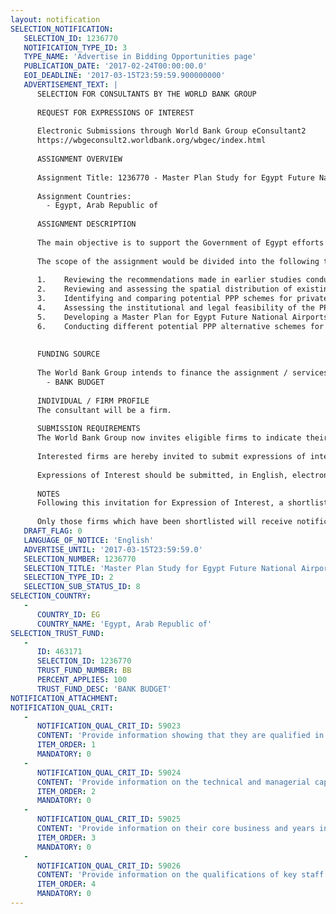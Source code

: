 ```yaml
---
layout: notification
SELECTION_NOTIFICATION: 
   SELECTION_ID: 1236770
   NOTIFICATION_TYPE_ID: 3
   TYPE_NAME: 'Advertise in Bidding Opportunities page'
   PUBLICATION_DATE: '2017-02-24T00:00:00.0'
   EOI_DEADLINE: '2017-03-15T23:59:59.900000000'
   ADVERTISEMENT_TEXT: |
      SELECTION FOR CONSULTANTS BY THE WORLD BANK GROUP
      
      REQUEST FOR EXPRESSIONS OF INTEREST
      
      Electronic Submissions through World Bank Group eConsultant2
      https://wbgeconsult2.worldbank.org/wbgec/index.html
      
      ASSIGNMENT OVERVIEW
      
      Assignment Title: 1236770 - Master Plan Study for Egypt Future National Airports Development and identification of a Pipeline of Potential Public-Private Partnerships
      
      Assignment Countries:
        - Egypt, Arab Republic of
      
      ASSIGNMENT DESCRIPTION
      
      The main objective is to support the Government of Egypt efforts to rationalize its future interventions in the Egyptian aviation sector, through the development of a National Airports Master Plan for Egypt and identify a pipeline of potential Public-Private Partnerships.
       
      The scope of the assignment would be divided into the following tasks: 
      
      1.	Reviewing the recommendations made in earlier studies conducted in the airport sector and the status of their implementation.
      2.	Reviewing and assessing the spatial distribution of existing airports with regard to current and future forecasts of passenger and cargo traffic demand and revenues (including commercial revenues), as well as the financial sustainability of the sector.
      3.	Identifying and comparing potential PPP schemes for private sector participation in the airport sector (management contract, concession, etc.). 
      4.	Assessing the institutional and legal feasibility of the PPPs in Egypt.
      5.	Developing a Master Plan for Egypt Future National Airports Development and identifying a pipeline of potential Public-Private Partnerships.
      6.	Conducting different potential PPP alternative schemes for a selection of airports.
      
      
      FUNDING SOURCE
      
      The World Bank Group intends to finance the assignment / services described below under the following:
        - BANK BUDGET
      
      INDIVIDUAL / FIRM PROFILE
      The consultant will be a firm. 
      
      SUBMISSION REQUIREMENTS
      The World Bank Group now invites eligible firms to indicate their interest in providing the services.  Interested firms must provide information indicating that they are qualified to perform the services (brochures, description of similar assignments, experience in similar conditions, availability of appropriate skills among staff, etc.).  Please note that the total size of all attachments should be less than 5MB.  Consultants may associate to enhance their qualifications.
      
      Interested firms are hereby invited to submit expressions of interest.
      
      Expressions of Interest should be submitted, in English, electronically through World Bank Group eConsultant2 (https://wbgeconsult2.worldbank.org/wbgec/index.html)
      
      NOTES
      Following this invitation for Expression of Interest, a shortlist of qualified firms will be formally invited to submit proposals. Shortlisting and selection will be subject to the availability of funding.
      
      Only those firms which have been shortlisted will receive notification. No debrief will be provided to firms which have not been shortlisted.
   DRAFT_FLAG: 0
   LANGUAGE_OF_NOTICE: 'English'
   ADVERTISE_UNTIL: '2017-03-15T23:59:59.0'
   SELECTION_NUMBER: 1236770
   SELECTION_TITLE: 'Master Plan Study for Egypt Future National Airports Development and identification of a Pipeline of Potential Public-Private Partnerships'
   SELECTION_TYPE_ID: 2
   SELECTION_SUB_STATUS_ID: 8
SELECTION_COUNTRY: 
   - 
      COUNTRY_ID: EG
      COUNTRY_NAME: 'Egypt, Arab Republic of'
SELECTION_TRUST_FUND: 
   - 
      ID: 463171
      SELECTION_ID: 1236770
      TRUST_FUND_NUMBER: BB
      PERCENT_APPLIES: 100
      TRUST_FUND_DESC: 'BANK BUDGET'
NOTIFICATION_ATTACHMENT: 
NOTIFICATION_QUAL_CRIT: 
   - 
      NOTIFICATION_QUAL_CRIT_ID: 59023
      CONTENT: 'Provide information showing that they are qualified in the field of the assignment.'
      ITEM_ORDER: 1
      MANDATORY: 0
   - 
      NOTIFICATION_QUAL_CRIT_ID: 59024
      CONTENT: 'Provide information on the technical and managerial capabilities of the firm.'
      ITEM_ORDER: 2
      MANDATORY: 0
   - 
      NOTIFICATION_QUAL_CRIT_ID: 59025
      CONTENT: 'Provide information on their core business and years in business.'
      ITEM_ORDER: 3
      MANDATORY: 0
   - 
      NOTIFICATION_QUAL_CRIT_ID: 59026
      CONTENT: 'Provide information on the qualifications of key staff.'
      ITEM_ORDER: 4
      MANDATORY: 0
---
```

